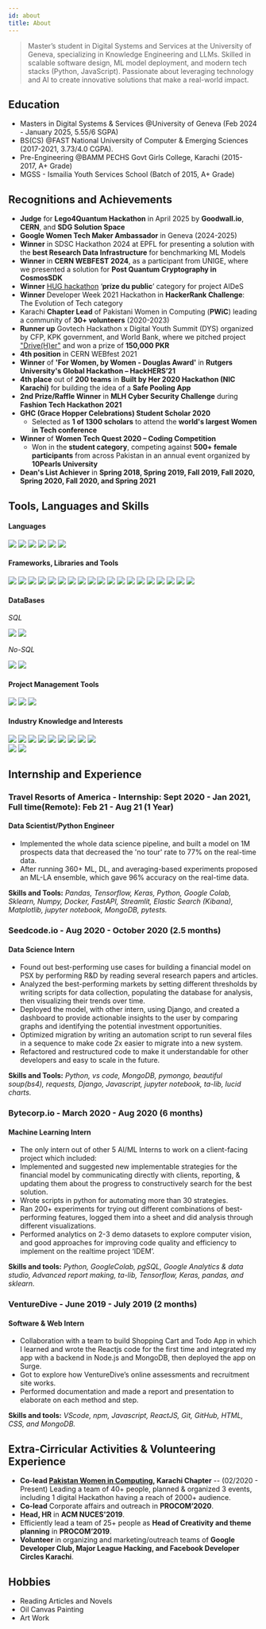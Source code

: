 ```yaml
---
id: about
title: About
---
```


> Master’s student in Digital Systems and Services at the University of Geneva, specializing in Knowledge Engineering and LLMs. Skilled in scalable software design, ML model deployment, and modern tech stacks (Python, JavaScript). Passionate about leveraging technology and AI to create innovative solutions that make a real-world impact.


## Education

- Masters in Digital Systems & Services @University of Geneva (Feb 2024 - January 2025, 5.55/6 SGPA)
- BS(CS) @FAST National University of Computer & Emerging Sciences (2017-2021, 3.73/4.0 CGPA).
- Pre-Engineering @BAMM PECHS Govt Girls College, Karachi (2015-2017, A+ Grade)
- MGSS - Ismailia Youth Services School (Batch of 2015, A+ Grade)

## Recognitions and Achievements
- **Judge** for **Lego4Quantum Hackathon** in April 2025 by **Goodwall.io**, **CERN**, and **SDG Solution Space**  
- **Google Women Tech Maker Ambassador** in Geneva (2024-2025)  
- **Winner** in SDSC Hackathon 2024 at EPFL for presenting a solution with the **best Research Data Infrastructure** for benchmarking ML Models  
- **Winner** in **CERN WEBFEST 2024**, as a participant from UNIGE, where we presented a solution for **Post Quantum Cryptography in CosmosSDK**  
- **Winner** [HUG hackathon](https://www.hug.ch/centre-linnovation/hackathon-7) ‘**prize du public**’ category for project AIDeS  
- **Winner** Developer Week 2021 Hackathon in **HackerRank Challenge**: The Evolution of Tech category  
- Karachi **Chapter Lead** of Pakistani Women in Computing (**PWiC**) leading a community of **30+ volunteers**  (2020-2023)
- **Runner up** Govtech Hackathon x Digital Youth Summit (DYS) organized by CFP, KPK government, and World Bank, where we pitched project ["Drive(H)er"](https://devpost.com/software/drive-h-er-safe-pool) and won a prize of **150,000 PKR**  
- **4th position** in CERN WEBfest 2021  
- **Winner** of **'For Women, by Women - Douglas Award'** in **Rutgers University's Global Hackathon – HackHERS’21**  
- **4th place** out of **200 teams** in **Built by Her 2020 Hackathon (NIC Karachi)** for building the idea of a **Safe Pooling App**  
- **2nd Prize/Raffle Winner** in **MLH Cyber Security Challenge** during **Fashion Tech Hackathon 2021**  
- **GHC (Grace Hopper Celebrations) Student Scholar 2020**  
  - Selected as **1 of 1300 scholars** to attend the **world's largest Women in Tech conference**  
- **Winner** of **Women Tech Quest 2020 – Coding Competition**  
  - Won in the **student category**, competing against **500+ female participants** from across Pakistan in an annual event organized by **10Pearls University**  
- **Dean's List Achiever** in **Spring 2018, Spring 2019, Fall 2019, Fall 2020, Spring 2020, Fall 2020, and Spring 2021**  


## Tools, Languages and Skills

#### Languages

<div><img src='https://img.shields.io/badge/-Python-blue'> <img src='https://img.shields.io/badge/-C++-blue'> <img src='https://img.shields.io/badge/-Javascript JS-blue'> <img src='https://img.shields.io/badge/-C-blue'> <img src='https://img.shields.io/badge/-R-blue'> <img src='https://img.shields.io/badge/-HTML/CSS-blue'></div>

#### Frameworks, Libraries and Tools

<div><img src='https://img.shields.io/badge/-Pandas-yellow'> <img src='https://img.shields.io/badge/-Requests-yellow'> <img src='https://img.shields.io/badge/-Beautifulsoup bs4-yellow'> <img src='https://img.shields.io/badge/-Git & Version control-yellow'> <img src='https://img.shields.io/badge/-Tensorflow-yellow'> <img src='https://img.shields.io/badge/-Keras-yellow'> <img src='https://img.shields.io/badge/-pymongo-yellow'> <img src='https://img.shields.io/badge/-ReactJS-yellow'> <img src='https://img.shields.io/badge/-TAlib-yellow'> <img src='https://img.shields.io/badge/-sklearn-yellow'> <img src='https://img.shields.io/badge/-Numpy-yellow'> <img src='https://img.shields.io/badge/-Lucid charts-yellow'> <img src='https://img.shields.io/badge/-Figma-yellow'> <img src='https://img.shields.io/badge/-Stats Model-yellow'> <img src='https://img.shields.io/badge/-Docker-yellow'> <img src='https://img.shields.io/badge/-Kafka-yellow'> <img src='https://img.shields.io/badge/-VsCode-yellow'> <img src='https://img.shields.io/badge/-jupyter notebook-yellow'> <img src='https://img.shields.io/badge/-Google Colab-yellow'> </div>

#### DataBases

_SQL_

<div><img src='https://img.shields.io/badge/-SQL Server-orange'> <img src='https://img.shields.io/badge/-PG SQL-orange'></div>

_No-SQL_

<div><img src='https://img.shields.io/badge/-MongoDB-orange'> <img src='https://img.shields.io/badge/-Elastic Search-orange'></div>

#### Project Management Tools

<div><img src='https://img.shields.io/badge/-Asana-grey'> <img src='https://img.shields.io/badge/-Notion-grey'> <img src='https://img.shields.io/badge/-Trello-grey'></div>

#### Industry Knowledge and Interests

<div><img src='https://img.shields.io/badge/-Data Analysis and visualization-green'> <img src='https://img.shields.io/badge/-Web Development-green'> <img src='https://img.shields.io/badge/-Data Science-green'> <img src='https://img.shields.io/badge/-Research and Development-green'> <img src='https://img.shields.io/badge/-Artificial Intelligence-green'> <img src='https://img.shields.io/badge/-Financial Analysis-green'> <img src='https://img.shields.io/badge/-Data Science-green'> <img src='https://img.shields.io/badge/-Customer & Market Analysis-green'> <img src='https://img.shields.io/badge/-Software Engineering (SWE)-green'></div><img src='https://img.shields.io/badge/-Open Science-green'> <img src='https://img.shields.io/badge/-Civic Tech-green'> 

## Internship and Experience

### Travel Resorts of America - Internship: Sept 2020 - Jan 2021, Full time(Remote): Feb 21 - Aug 21 (1 Year)

#### Data Scientist/Python Engineer

- Implemented the whole data science pipeline, and built a model on 1M prospects data that decreased the 'no tour' rate to 77% on the real-time data. 
- After running 360+ ML, DL, and averaging-based experiments proposed an ML-LA ensemble, which gave 96% accuracy on the real-time data.

**Skills and Tools:** _Pandas, Tensorflow, Keras, Python, Google Colab, Sklearn, Numpy, Docker, FastAPI, Streamlit, Elastic Search (Kibana), Matplotlib, jupyter notebook, MongoDB, pytests._

### Seedcode.io - Aug 2020 - October 2020 (2.5 months)

#### Data Science Intern

- Found out best-performing use cases for building a financial model on PSX by performing R&D by reading several research papers and articles.
- Analyzed the best-performing markets by setting different thresholds by writing scripts for data collection, populating the database for analysis, then visualizing their trends over time.
- Deployed the model, with other intern, using Django, and created a dashboard to provide actionable insights to the user by comparing graphs and identifying the potential investment opportunities.
- Optimized migration by writing an automation script to run several files in a sequence to make code 2x easier to migrate into a new system.
- Refactored and restructured code to make it understandable for other developers and easy to scale in the future.

**Skills and Tools:** _Python, vs code, MongoDB, pymongo, beautiful soup(bs4), requests, Django, Javascript, jupyter notebook, ta-lib, lucid charts._

### Bytecorp.io - March 2020 - Aug 2020 (6 months)

#### Machine Learning Intern

- The only intern out of other 5 AI/ML Interns to work on a client-facing project which included:
- Implemented and suggested new implementable strategies for the financial model by communicating directly with clients, reporting, & updating them about the progress to constructively search for the best solution.
- Wrote scripts in python for automating more than 30 strategies.
- Ran 200+ experiments for trying out different combinations of best-performing features, logged them into a sheet and did analysis through different visualizations.
- Performed analytics on 2-3 demo datasets to explore computer vision, and good approaches for improving code quality and efficiency to implement on the realtime project ‘IDEM’.

**Skills and tools:** _Python, GoogleColab, pgSQL, Google Analytics & data studio, Advanced report making, ta-lib, Tensorflow, Keras, pandas, and sklearn._

### VentureDive - June 2019 - July 2019 (2 months)

#### Software & Web Intern

- Collaboration with a team to build Shopping Cart and Todo App in which I learned and wrote the Reactjs code for the first time and integrated my app with a backend in Node.js and MongoDB, then deployed the app on Surge.
- Got to explore how VentureDive’s online assessments and recruitment site works.
- Performed documentation and made a report and presentation to elaborate on each method and step.

**Skills and tools:** _VScode, npm, Javascript, ReactJS, Git, GitHub, HTML, CSS, and MongoDB._

## Extra-Cirricular Activities & Volunteering Experience

- **Co-lead [Pakistan Women in Computing](https://pwic.org/), Karachi Chapter** -- (02/2020 - Present) Leading a team of 40+ people, planned & organized 3 events, including 1 digital Hackathon having a reach of 2000+ audience.
- **Co-lead** Corporate affairs and outreach in **PROCOM’2020**.
- **Head, HR** in **ACM NUCES'2019**.
- Efficiently lead a team of 25+ people as **Head of Creativity and theme planning** in **PROCOM’2019**.
- **Volunteer** in organizing and marketing/outreach teams of **Google Developer Club, Major League Hacking, and Facebook Developer Circles Karachi**.

## Hobbies

- Reading Articles and Novels
- Oil Canvas Painting
- Art Work

